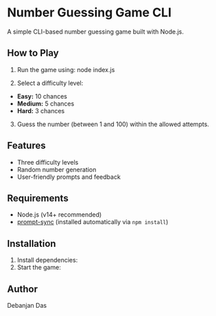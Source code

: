 # Number Guessing Game CLI

A simple CLI-based number guessing game built with Node.js.

## How to Play

1. Run the game using: node index.js

2. Select a difficulty level:
- **Easy:** 10 chances
- **Medium:** 5 chances
- **Hard:** 3 chances
3. Guess the number (between 1 and 100) within the allowed attempts.

## Features

- Three difficulty levels
- Random number generation
- User-friendly prompts and feedback

## Requirements

- Node.js (v14+ recommended)
- [prompt-sync](https://www.npmjs.com/package/prompt-sync) (installed automatically via `npm install`)

## Installation

1. Install dependencies:
2. Start the game:


## Author

Debanjan Das
